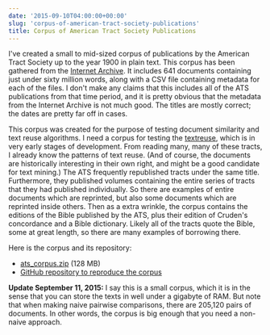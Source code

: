```yaml
---
date: '2015-09-10T04:00:00+00:00'
slug: 'corpus-of-american-tract-society-publications'
title: Corpus of American Tract Society Publications
---
```


I've created a small to mid-sized corpus of publications by the American Tract Society up to the year 1900 in plain text. This corpus has been gathered from the [Internet Archive](https://archive.org/). It includes 641 documents containing just under sixty million words, along with a CSV file containing metadata for each of the files. I don't make any claims that this includes all of the ATS publications from that time period, and it is pretty obvious that the metadata from the Internet Archive is not much good. The titles are mostly correct; the dates are pretty far off in cases.

This corpus was created for the purpose of testing document similarity and text reuse algorithms. I need a corpus for testing the [textreuse](https://github.com/lmullen/textreuse), which is in very early stages of development. From reading many, many of these tracts, I already know the patterns of text reuse. (And of course, the documents are historically interesting in their own right, and might be a good candidate for text mining.) The ATS frequently republished tracts under the same title. Furthermore, they published volumes containing the entire series of tracts that they had published individually. So there are examples of entire documents which are reprinted, but also some documents which are reprinted inside others. Then as a extra wrinkle, the corpus contains the editions of the Bible published by the ATS, plus their edition of Cruden's concordance and a Bible dictionary. Likely all of the tracts quote the Bible, some at great length, so there are many examples of borrowing there.

Here is the corpus and its repository:

-   [ats\_corpus.zip](//files.lincolnmullen.com/ats_corpus.zip) (128 MB)
-   [GitHub repository to reproduce the corpus](https://github.com/lmullen/ats-corpus)

**Update September 11, 2015:** I say this is a small corpus, which it is in the sense that you can store the texts in well under a gigabyte of RAM. But note that when making naive pairwise comparisons, there are 205,120 pairs of documents. In other words, the corpus is big enough that you need a non-naive approach.
